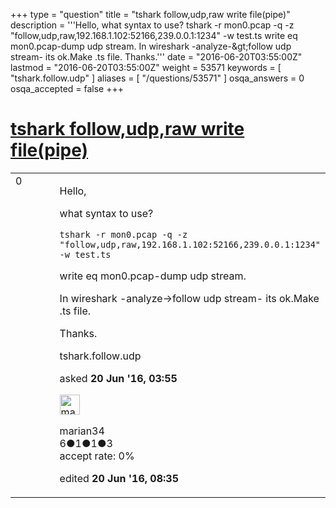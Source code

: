 +++
type = "question"
title = "tshark follow,udp,raw write file(pipe)"
description = '''Hello, what syntax to use? tshark -r mon0.pcap -q -z &quot;follow,udp,raw,192.168.1.102:52166,239.0.0.1:1234&quot; -w test.ts  write eq mon0.pcap-dump udp stream. In wireshark -analyze-&amp;gt;follow udp stream- its ok.Make .ts file. Thanks.'''
date = "2016-06-20T03:55:00Z"
lastmod = "2016-06-20T03:55:00Z"
weight = 53571
keywords = [ "tshark.follow.udp" ]
aliases = [ "/questions/53571" ]
osqa_answers = 0
osqa_accepted = false
+++

<div class="headNormal">

# [tshark follow,udp,raw write file(pipe)](/questions/53571/tshark-followudpraw-write-filepipe)

</div>

<div id="main-body">

<div id="askform">

<table id="question-table" style="width:100%;"><colgroup><col style="width: 50%" /><col style="width: 50%" /></colgroup><tbody><tr class="odd"><td style="width: 30px; vertical-align: top"><div class="vote-buttons"><span id="post-53571-upvote" class="ajax-command post-vote up" rel="nofollow" title="I like this post (click again to cancel)"> </span><div id="post-53571-score" class="post-score" title="current number of votes">0</div><span id="post-53571-downvote" class="ajax-command post-vote down" rel="nofollow" title="I dont like this post (click again to cancel)"> </span> <span id="favorite-mark" class="ajax-command favorite-mark" rel="nofollow" title="mark/unmark this question as favorite (click again to cancel)"> </span><div id="favorite-count" class="favorite-count"></div></div></td><td><div id="item-right"><div class="question-body"><p>Hello,</p><p>what syntax to use?</p><pre><code>tshark -r mon0.pcap -q -z &quot;follow,udp,raw,192.168.1.102:52166,239.0.0.1:1234&quot; -w test.ts</code></pre><p>write eq mon0.pcap-dump udp stream.</p><p>In wireshark -analyze-&gt;follow udp stream- its ok.Make .ts file.</p><p>Thanks.</p></div><div id="question-tags" class="tags-container tags"><span class="post-tag tag-link-tshark.follow.udp" rel="tag" title="see questions tagged &#39;tshark.follow.udp&#39;">tshark.follow.udp</span></div><div id="question-controls" class="post-controls"></div><div class="post-update-info-container"><div class="post-update-info post-update-info-user"><p>asked <strong>20 Jun '16, 03:55</strong></p><img src="https://secure.gravatar.com/avatar/28536a246615cd52064fc2ef8fc48078?s=32&amp;d=identicon&amp;r=g" class="gravatar" width="32" height="32" alt="marian34&#39;s gravatar image" /><p><span>marian34</span><br />
<span class="score" title="6 reputation points">6</span><span title="1 badges"><span class="badge1">●</span><span class="badgecount">1</span></span><span title="1 badges"><span class="silver">●</span><span class="badgecount">1</span></span><span title="3 badges"><span class="bronze">●</span><span class="badgecount">3</span></span><br />
<span class="accept_rate" title="Rate of the user&#39;s accepted answers">accept rate:</span> <span title="marian34 has no accepted answers">0%</span></p></div><div class="post-update-info post-update-info-edited"><p><span> edited <strong>20 Jun '16, 08:35</strong> </span></p></div></div><div id="comments-container-53571" class="comments-container"></div><div id="comment-tools-53571" class="comment-tools"></div><div class="clear"></div><div id="comment-53571-form-container" class="comment-form-container"></div><div class="clear"></div></div></td></tr></tbody></table>

</div>

</div>

